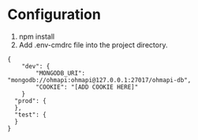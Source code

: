 # Configuration
1) npm install
2) Add .env-cmdrc file into the project directory.

```
{
    "dev": {
        "MONGODB_URI": "mongodb://ohmapi:ohmapi@127.0.0.1:27017/ohmapi-db",
        "COOKIE": "[ADD COOKIE HERE]"
    }
  "prod": {
  },
  "test": {
  }
}
```